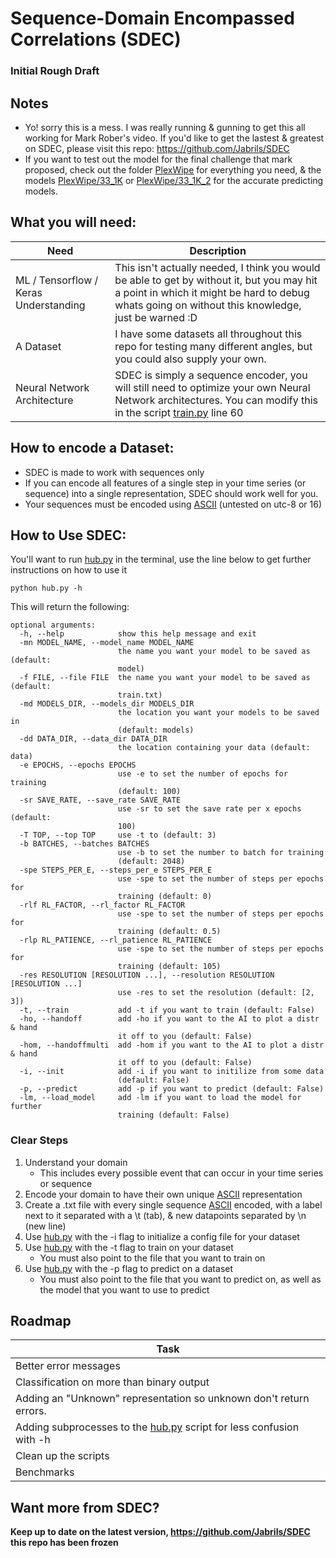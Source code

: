 # Sequence-Domain Encompassed Correlations (SDEC)
### Initial Rough Draft

## Notes
- Yo! sorry this is a mess. I was really running & gunning to get this all working for Mark Rober's video. If you'd like to get the lastest & greatest on SDEC, please visit this repo: https://github.com/Jabrils/SDEC
- If you want to test out the model for the final challenge that mark proposed, check out the folder [PlexWipe](.\PlexWipe) for everything you need, & the models [PlexWipe/33_1K](.\PlexWipe) or [PlexWipe/33_1K_2](.\PlexWipe) for the accurate predicting models.

## What you will need:
|Need|Description
|---|---
|ML / Tensorflow / Keras Understanding|This isn't actually needed, I think you would be able to get by without it, but you may hit a point in which it might be hard to debug whats going on without this knowledge, just be warned :D
|A Dataset|I have some datasets all throughout this repo for testing many different angles, but you could also supply your own.
|Neural Network Architecture|SDEC is simply a sequence encoder, you will still need to optimize your own Neural Network architectures. You can modify this in the script [train.py](train.py) line 60

## How to encode a Dataset:

- SDEC is made to work with sequences only
- If you can encode all features of a single step in your time series (or sequence) into a single representation, SDEC should work well for you. 
- Your sequences must be encoded using [ASCII](http://www.asciitable.com/)  (untested on utc-8 or 16)


## How to Use SDEC:
You'll want to run [hub.py](hub.py) in the terminal, use the line below to get further instructions on how to use it

```python hub.py -h```

This will return the following:

```
optional arguments:
  -h, --help            show this help message and exit
  -mn MODEL_NAME, --model_name MODEL_NAME
                        the name you want your model to be saved as (default:
                        model)
  -f FILE, --file FILE  the name you want your model to be saved as (default:
                        train.txt)
  -md MODELS_DIR, --models_dir MODELS_DIR
                        the location you want your models to be saved in
                        (default: models)
  -dd DATA_DIR, --data_dir DATA_DIR
                        the location containing your data (default: data)
  -e EPOCHS, --epochs EPOCHS
                        use -e to set the number of epochs for training
                        (default: 100)
  -sr SAVE_RATE, --save_rate SAVE_RATE
                        use -sr to set the save rate per x epochs (default:
                        100)
  -T TOP, --top TOP     use -t to (default: 3)
  -b BATCHES, --batches BATCHES
                        use -b to set the number to batch for training
                        (default: 2048)
  -spe STEPS_PER_E, --steps_per_e STEPS_PER_E
                        use -spe to set the number of steps per epochs for
                        training (default: 0)
  -rlf RL_FACTOR, --rl_factor RL_FACTOR
                        use -spe to set the number of steps per epochs for
                        training (default: 0.5)
  -rlp RL_PATIENCE, --rl_patience RL_PATIENCE
                        use -spe to set the number of steps per epochs for
                        training (default: 105)
  -res RESOLUTION [RESOLUTION ...], --resolution RESOLUTION [RESOLUTION ...]
                        use -res to set the resolution (default: [2, 3])
  -t, --train           add -t if you want to train (default: False)
  -ho, --handoff        add -ho if you want to the AI to plot a distr & hand
                        it off to you (default: False)
  -hom, --handoffmulti  add -hom if you want to the AI to plot a distr & hand
                        it off to you (default: False)
  -i, --init            add -i if you want to initilize from some data
                        (default: False)
  -p, --predict         add -p if you want to predict (default: False)
  -lm, --load_model     add -lm if you want to load the model for further
                        training (default: False)
```

### Clear Steps

1. Understand your domain
    - This includes every possible event that can occur in your time series or sequence
1. Encode your domain to have their own unique [ASCII](http://www.asciitable.com/) representation
1. Create a .txt file with every single sequence [ASCII](http://www.asciitable.com/)  encoded, with a label next to it separated with a \t (tab), & new datapoints separated by \n (new line)
1. Use [hub.py](hub.py) with the -i flag to initialize a config file for your dataset
1. Use [hub.py](hub.py) with the -t flag to train on your dataset
    - You must also point to the file that you want to train on
1. Use [hub.py](hub.py) with the -p flag to predict on a dataset
    - You must also point to the file that you want to predict on, as well as the model that you want to use to predict


## Roadmap

|Task
|---
|Better error messages
|Classification on more than binary output
|Adding an "Unknown" representation so unknown don't return errors.
|Adding subprocesses to the [hub.py](hub.py) script for less confusion with -h
|Clean up the scripts
|Benchmarks

## Want more from SDEC?

**Keep up to date on the latest version, https://github.com/Jabrils/SDEC this repo has been frozen**
